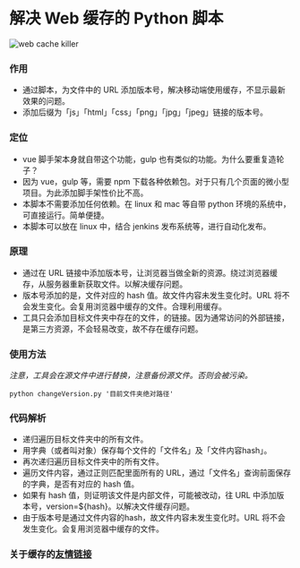 # 解决 Web 缓存的 Python 脚本

![web cache killer](http://upyun.luckly-mjw.cn/Assets/cache/011.png)


### 作用
- 通过脚本，为文件中的 URL 添加版本号，解决移动端使用缓存，不显示最新效果的问题。
- 添加后缀为「js」「html」「css」「png」「jpg」「jpeg」链接的版本号。


### 定位
- vue 脚手架本身就自带这个功能，gulp 也有类似的功能。为什么要重复造轮子？
- 因为 vue，gulp 等，需要 npm 下载各种依赖包。对于只有几个页面的微小型项目。为此添加脚手架性价比不高。
- 本脚本不需要添加任何依赖。在 linux 和 mac 等自带 python 环境的系统中，可直接运行。简单便捷。
- 本脚本可以放在 linux 中，结合 jenkins 发布系统等，进行自动化发布。


### 原理
- 通过在 URL 链接中添加版本号，让浏览器当做全新的资源。绕过浏览器缓存，从服务器重新获取文件。以解决缓存问题。
- 版本号添加的是，文件对应的 hash 值。故文件内容未发生变化时。URL 将不会发生变化。会复用浏览器中缓存的文件。合理利用缓存。
- 工具只会添加目标文件夹中存在的文件，的链接。因为通常访问的外部链接，是第三方资源，不会轻易改变，故不存在缓存问题。


### 使用方法
*注意，工具会在源文件中进行替换，注意备份源文件。否则会被污染。*

```python changeVersion.py '目前文件夹绝对路径'```


### 代码解析
- 递归遍历目标文件夹中的所有文件。
- 用字典（或者叫对象）保存每个文件的「文件名」及「文件内容hash」。
- 再次递归遍历目标文件夹中的所有文件。
- 遍历文件内容，通过正则匹配里面所有的 URL，通过「文件名」查询前面保存的字典，是否有对应的 hash 值。
- 如果有 hash 值，则证明该文件是内部文件，可能被改动，往 URL 中添加版本号，version=${hash}。以解决文件缓存问题。
- 由于版本号是通过文件内容的hash，故文件内容未发生变化时。URL 将不会发生变化。会复用浏览器中缓存的文件。


### 关于缓存的[友情链接](https://segmentfault.com/a/1190000021087884)